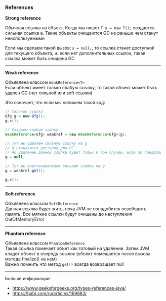 ### References

**Strong reference**

Обычная ссылка на объект. Когда мы пишет `T a = new T();` создается сильная ссылка a.
Такие объекты очищаются GC не раньше чем станут неиспользуемыми

Если мы сделаем такой вызов: `a = null;`, то ссылка станет доступной для текущего объекта,
и. если нет дополнительных ссылок, такая ссылка может быть очищена GC

---

**Weak reference**

Объявлена классом `WeakReference<T>`  
Если объект имеет только слабую ссылку, то такой объект может быть удален GC (нет сильной или soft ссылки)

Это означает, что если мы напишем такой код:
```java
// Сильная ссылка
Gfg g = new Gfg();
g.x();

// Создаем слабую ссылку 
WeakReference<Gfg> weakref = new WeakReference<Gfg>(g);

// Тут мы удаляем сильную ссылку на g
// g становится доступна для GC
// Но удаление данной ссылки будет тольк в том случае, если GC понадобится память
g = null; 

// Тут мы воостанавливаем сильную ссылку на g
g = weakref.get();

g.x();
```

---

**Soft reference**

Объявлена классом `SoftReference`  
Данная ссылка будет жить, пока JVM не понадобится освободить память.
Все мягкие ссылки будут очищены до наступления OutOfMemoryError

---

**Phantom reference**

Объявлена классом `PhantomReference`  
Такая ссылка помечает объет как готовый на удаление. Затем JVM кладет объект в очередь ссылок (объект помещается после
вызова метода finalize() на нем)  
Важно помнить что метод `get()` всегда возвращает null


---

Больше информации:
- https://www.geeksforgeeks.org/types-references-java/
- https://habr.com/ru/articles/169883/

